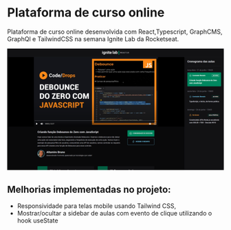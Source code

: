 
<h1>Plataforma de curso online</h1>
  
<p>Plataforma de curso online desenvolvida com React,Typescript, GraphCMS, GraphQl e TailwindCSS na semana Ignite Lab da Rocketseat.</p>

![plataforma de curso online](./src/assets/screenshot.png)

<h2>Melhorias implementadas no projeto: </h2>

<ul>
  <li>Responsividade para telas mobile usando Tailwind CSS,</li>
  <li>Mostrar/ocultar a sidebar de aulas com evento de clique utilizando o hook useState</li>
</ul>



